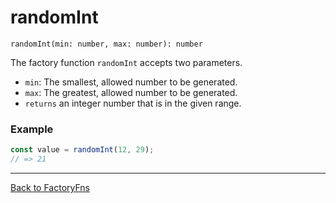 # randomInt

`randomInt(min: number, max: number): number`

The factory function `randomInt` accepts two parameters.
- `min`: The smallest, allowed number to be generated.
- `max`: The greatest, allowed number to be generated.
- `returns` an integer number that is in the given range.

### Example

```ts
const value = randomInt(12, 29);
// => 21
```

---

[Back to FactoryFns](./factories.md#overview)
